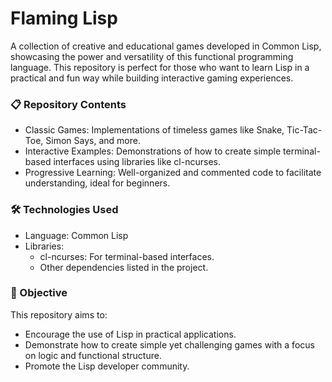 # Flaming Lisp

A collection of creative and educational games developed in Common Lisp, showcasing the power and versatility of this functional programming language. This repository is perfect for those who want to learn Lisp in a practical and fun way while building interactive gaming experiences.

### 📋 Repository Contents

* Classic Games: Implementations of timeless games like Snake, Tic-Tac-Toe, Simon Says, and more.
* Interactive Examples: Demonstrations of how to create simple terminal-based interfaces using libraries like cl-ncurses.
* Progressive Learning: Well-organized and commented code to facilitate understanding, ideal for beginners.
  
### 🛠️ Technologies Used

* Language: Common Lisp
* Libraries:
  * cl-ncurses: For terminal-based interfaces.
  * Other dependencies listed in the project.
  
### 🚀 Objective

This repository aims to:

* Encourage the use of Lisp in practical applications.
* Demonstrate how to create simple yet challenging games with a focus on logic and functional structure.
* Promote the Lisp developer community.
